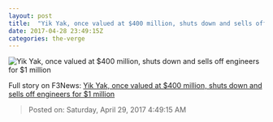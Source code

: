 ```yaml
---
layout: post
title:  "Yik Yak, once valued at $400 million, shuts down and sells off engineers for $1 million"
date: 2017-04-28 23:49:15Z
categories: the-verge
---
```


![Yik Yak, once valued at $400 million, shuts down and sells off engineers for $1 million](https://cdn0.vox-cdn.com/thumbor/0NfLCl4LL_RiNTWRA4LVBgZc8JU=/0x130:1013x700/1600x900/cdn0.vox-cdn.com/uploads/chorus_image/image/54523117/yik_yak_2.0.jpg)




Full story on F3News: [Yik Yak, once valued at $400 million, shuts down and sells off engineers for $1 million](http://www.f3nws.com/n/mPdVMF)

> Posted on: Saturday, April 29, 2017 4:49:15 AM
